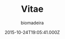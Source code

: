 ---
title: Vitae
github: https://github.com/biomadeira/vitae
demo: https://jekyller.github.io/vitae/
author: biomadeira
ssg:
  - Jekyll
cms:
  - No Cms
date: 2015-10-24T19:05:41.000Z
github_branch: gh-pages
description: 👨‍💼 Personal resume powered by Jekyll
stale: true
---